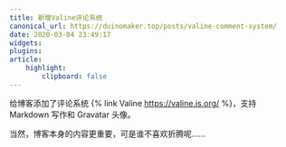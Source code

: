 ```yaml
---
title: 新增Valine评论系统
canonical_url: https://duinomaker.top/posts/valine-comment-system/
date: 2020-03-04 23:49:17
widgets:
plugins:
article:
    highlight:
        clipboard: false
---
```


给博客添加了评论系统 {% link Valine https://valine.js.org/ %}，支持 Markdown 写作和 Gravatar 头像。

当然，博客本身的内容更重要，可是谁不喜欢折腾呢……